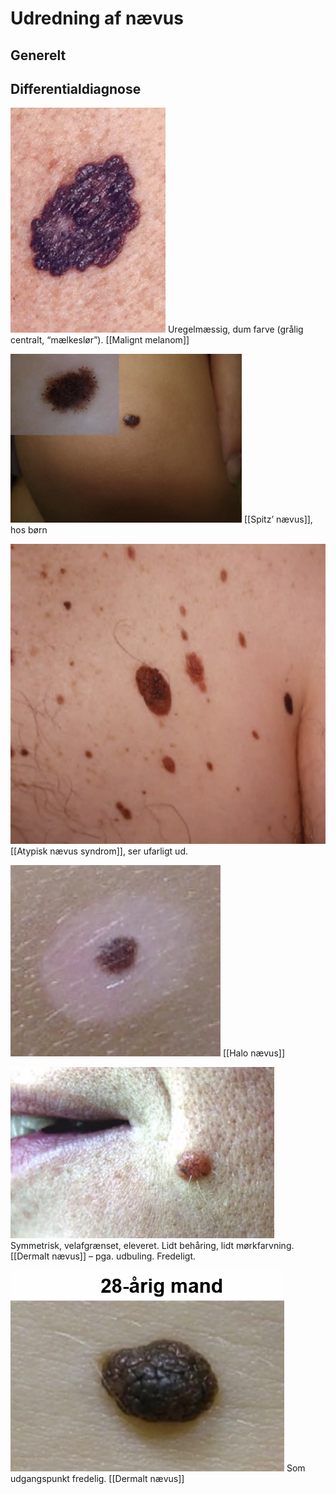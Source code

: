 # Udredning af nævus
## Generelt


## Differentialdiagnose
![](BearImages/9330F92C-B8EC-4C10-B1DB-1F45AEE9D34D-21052-00004AE1A64ADF2C/3801B10F-AE52-4791-B8C2-B5443E501AF0.png)
Uregelmæssig, dum farve (grålig centralt, “mælkeslør”).
[[Malignt melanom]]

![](BearImages/77A6DBC2-30AF-48ED-8620-57D71837E7F9-21052-00004ABB14AE3958/E33A8670-1BC2-4CB5-A239-50434F5CADC1.png)
[[Spitz’ nævus]], hos børn

![](BearImages/D9135FB4-76E5-4BFE-9B51-00883EA7E084-21052-00004AC7AE813982/4DCB38D1-C8A9-4179-AD15-66E56486843B.png)
[[Atypisk nævus syndrom]], ser ufarligt ud.

![](BearImages/C67FFA50-F122-469F-B7C1-5C539838212B-21052-00004AF228B8C1DA/5257BA74-39C6-4B20-AD9B-127C173A7A50.png)
[[Halo nævus]]

![](BearImages/CF4B1319-CBA2-42F3-9A3E-CEE6B0324B6E-21052-00004AF7CF7D1E55/5459366C-1F92-4935-AD6A-105B3C65FF4D.png)
Symmetrisk, velafgrænset, eleveret. Lidt behåring, lidt mørkfarvning.
[[Dermalt nævus]] – pga. udbuling. Fredeligt.

![](BearImages/C56C5172-5D19-490F-86F5-E1F228CDF93E-21052-00004B0377DE3819/D2119E57-FE3E-4761-A4CD-EDDC88EEF46B.png)
Som udgangspunkt fredelig.
[[Dermalt nævus]]

<!-- #anki/tag/med/Derma #anki/deck/Medicine -->

<!-- {BearID:7B6F13F2-6FBB-49CA-9C61-ABAEFBA718CD-21052-00004AB923D174AF} -->
